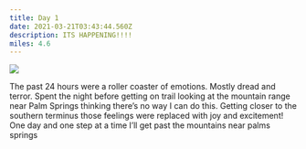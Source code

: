 ```yaml
---
title: Day 1
date: 2021-03-21T03:43:44.560Z
description: ITS HAPPENING!!!!
miles: 4.6
---
```

![](/images/1dd7f173-6225-4ffa-aa88-cea43f5a852c.jpeg)

The past 24 hours were a roller coaster of emotions. Mostly dread and terror. Spent the night before getting on trail looking at the mountain range near Palm Springs thinking there’s no way I can do this. Getting closer to the southern terminus those feelings were replaced with joy and excitement! One day and one step at a time I’ll get past the mountains near palms springs